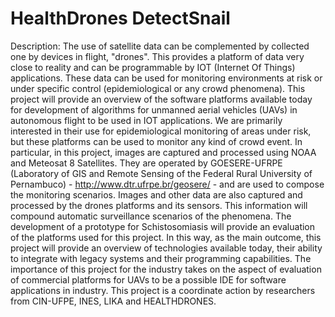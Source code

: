 # HealthDrones DetectSnail
Description: The use of satellite data can be complemented by collected one by devices in flight, "drones". This provides a platform of data very close to reality and can be programmable by IOT (Internet Of Things) applications. These data can be used for monitoring environments at risk or under specific control (epidemiological or any crowd phenomena). This project will provide an overview of the software platforms available today for development of algorithms for unmanned aerial vehicles (UAVs) in autonomous flight to be used in IOT applications. We are primarily interested in their use for epidemiological monitoring of areas under risk, but these platforms can be used to monitor any kind of crowd event. In particular, in this project, images are captured and processed using NOAA and Meteosat 8 Satellites. They are operated by GOESERE-UFRPE (Laboratory of GIS and Remote Sensing of the Federal Rural University of Pernambuco) - http://www.dtr.ufrpe.br/geosere/ - and are used to compose the monitoring scenarios. Images and other data are also captured and processed by the drones platforms and its sensors. This information will compound automatic surveillance scenarios of the phenomena. The development of a prototype for Schistosomiasis will provide an evaluation of the platforms used for this project. In this way, as the main outcome, this project will provide an overview of technologies available today, their ability to integrate with legacy systems and their programming capabilities. The importance of this project for the industry takes on the aspect of evaluation of commercial platforms for UAVs to be a possible IDE for software applications in industry. This project is a coordinate action by researchers from CIN-UFPE, INES, LIKA and HEALTHDRONES.

